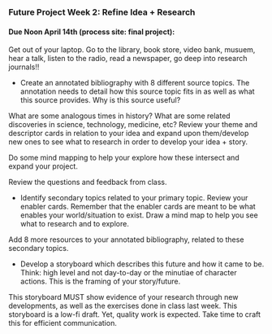 
### Future Project Week 2: Refine Idea + Research

#### Due Noon April 14th (process site: final project):

Get out of your laptop. Go to the library, book store, video bank, musuem, hear a talk, listen to the radio, read a newspaper, go deep into research journals!!

* Create an annotated bibliography with 8 different source topics. The annotation needs to detail how this source topic fits in as well as what this source provides. Why is this source useful?

What are some analogous times in history? What are some related discoveries in science, technology, medicine, etc? Review your theme and descriptor cards in relation to your idea and expand upon them/develop new ones to see what to research in order to develop your idea + story.

Do some mind mapping to help your explore how these intersect and expand your project.

Review the questions and feedback from class.


* Identify secondary topics related to your primary topic. Review your enabler cards. Remember that the enabler cards are meant to be what enables your world/situation to exist. Draw a mind map to help you see what to research and to explore.

Add 8 more resources to your annotated bibliography, related to these secondary topics.


* Develop a storyboard which describes this future and how it came to be. Think: high level and not day-to-day or the minutiae of character actions. This is the framing of your story/future.

This storyboard MUST show evidence of your research through new developments, as well as the exercises done in class last week. This storyboard is a low-fi draft. Yet, quality work is expected. Take time to craft this for efficient communication.
